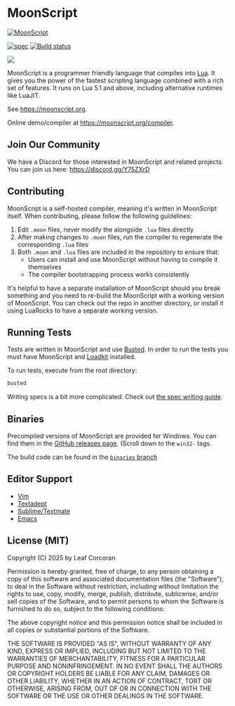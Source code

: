 # MoonScript

[![MoonScript](https://leafo.net/dump/sailormoonscript.png)](https://moonscript.org)


[![spec](https://github.com/leafo/moonscript/workflows/spec/badge.svg)](https://github.com/leafo/moonscript/actions?query=workflow%3Aspec) [![Build status](https://ci.appveyor.com/api/projects/status/f5prpi4wvytul290/branch/binaries?svg=true)](https://ci.appveyor.com/project/leafo/moonscript/branch/binaries)


[![](https://leafo.net/dump/twitch-banner.svg)](https://www.twitch.tv/moonscript)

MoonScript is a programmer friendly language that compiles into
[Lua](https://www.lua.org/). It gives you the power of the fastest scripting
language combined with a rich set of features. It runs on Lua 5.1 and above,
including alternative runtimes like LuaJIT.

See <https://moonscript.org>.

Online demo/compiler at <https://moonscript.org/compiler>.

## Join Our Community

We have a Discord for those interested in MoonScript and related projects. You can join us here: <https://discord.gg/Y75ZXrD>

## Contributing

MoonScript is a self-hosted compiler, meaning it's written in MoonScript itself. When contributing, please follow the following guidelines:

1. Edit `.moon` files, never modify the alongside `.lua` files directly
2. After making changes to `.moon` files, run the compiler to regenerate the corresponding `.lua` files
3. Both `.moon` and `.lua` files are included in the repository to ensure that:
   - Users can install and use MoonScript without having to compile it themselves
   - The compiler bootstrapping process works consistently

It's helpful to have a separate installation of MoonScript should you break
something and you need to re-build the MoonScript with a working version of
MoonScript. You can check out the repo in another directory, or install it
using LuaRocks to have a separate working version.

## Running Tests

Tests are written in MoonScript and use [Busted](https://olivinelabs.com/busted/).
In order to run the tests you must have MoonScript and [Loadkit](https://github.com/leafo/loadkit) installed.

To run tests, execute from the root directory:

```bash
busted
```

Writing specs is a bit more complicated. Check out [the spec writing guide](spec/README.md).

## Binaries

Precompiled versions of MoonScript are provided for Windows. You can find them
in the [GitHub releases page](https://github.com/leafo/moonscript/releases).
(Scroll down to the `win32-` tags.

The build code can be found in the [`binaries`
branch](https://github.com/leafo/moonscript/tree/binaries)

## Editor Support

* [Vim](https://github.com/leafo/moonscript-vim)
* [Textadept](https://github.com/leafo/moonscript-textadept)
* [Sublime/Textmate](https://github.com/leafo/moonscript-tmbundle)
* [Emacs](https://github.com/k2052/moonscript-mode)

## License (MIT)

Copyright (C) 2025 by Leaf Corcoran

Permission is hereby granted, free of charge, to any person obtaining a copy
of this software and associated documentation files (the "Software"), to deal
in the Software without restriction, including without limitation the rights
to use, copy, modify, merge, publish, distribute, sublicense, and/or sell
copies of the Software, and to permit persons to whom the Software is
furnished to do so, subject to the following conditions:

The above copyright notice and this permission notice shall be included in
all copies or substantial portions of the Software.

THE SOFTWARE IS PROVIDED "AS IS", WITHOUT WARRANTY OF ANY KIND, EXPRESS OR
IMPLIED, INCLUDING BUT NOT LIMITED TO THE WARRANTIES OF MERCHANTABILITY,
FITNESS FOR A PARTICULAR PURPOSE AND NONINFRINGEMENT. IN NO EVENT SHALL THE
AUTHORS OR COPYRIGHT HOLDERS BE LIABLE FOR ANY CLAIM, DAMAGES OR OTHER
LIABILITY, WHETHER IN AN ACTION OF CONTRACT, TORT OR OTHERWISE, ARISING FROM,
OUT OF OR IN CONNECTION WITH THE SOFTWARE OR THE USE OR OTHER DEALINGS IN
THE SOFTWARE.
